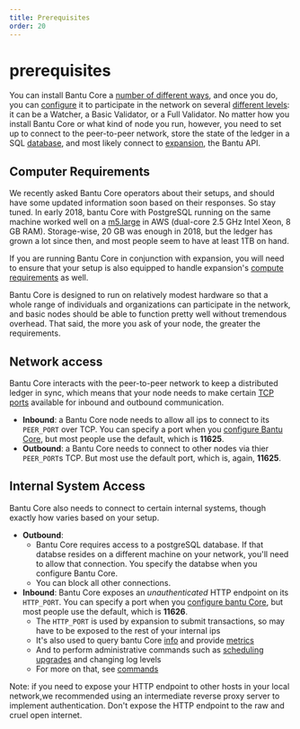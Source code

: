 ```yaml
---
title: Prerequisites
order: 20
---
```


# prerequisites

You can install Bantu Core a [number of different ways](installation.md), and once you do, you can [configure](configuring.md) it to participate in the network on several [different levels](index.md#types-of-nodes): it can be a Watcher, a Basic Validator, or a Full Validator. No matter how you install Bantu Core or what kind of node you run, however, you need to set up to connect to the peer-to-peer network, store the state of the ledger in a SQL [database](configuring.md#database), and most likely connect to [expansion](../api/introduction/index.md), the Bantu API.

## Computer Requirements

We recently asked Bantu Core operators about their setups, and should have some updated information soon based on their responses. So stay tuned. In early 2018, bantu Core with PostgreSQL running on the same machine worked well on a [m5.large](https://aws.amazon.com/ec2/instance-types/m5/) in AWS \(dual-core 2.5 GHz Intel Xeon, 8 GB RAM\). Storage-wise, 20 GB was enough in 2018, but the ledger has grown a lot since then, and most people seem to have at least 1TB on hand.

If you are running Bantu Core in conjunction with expansion, you will need to ensure that your setup is also equipped to handle expansion's [compute requirements](../run-api-server/prerequisites.md) as well.

Bantu Core is designed to run on relatively modest hardware so that a whole range of individuals and organizations can participate in the network, and basic nodes should be able to function pretty well without tremendous overhead. That said, the more you ask of your node, the greater the requirements.

## Network access

Bantu Core interacts with the peer-to-peer network to keep a distributed ledger in sync, which means that your node needs to make certain [TCP ports](https://en.wikipedia.org/wiki/Transmission_Control_Protocol#TCP_ports) available for inbound and outbound communication.

* **Inbound**: a Bantu Core node needs to allow all ips to connect to its `PEER_PORT` over TCP. You can specify a port when you [configure Bantu Core](configuring.md), but most people use the default, which is **11625**.
* **Outbound**: a Bantu Core needs to connect to other nodes via thier `PEER_PORT`s TCP. But most use the default port, which is, again, **11625**.

## Internal System Access

Bantu Core also needs to connect to certain internal systems, though exactly how varies based on your setup.

* **Outbound**:
  * Bantu Core requires access to a postgreSQL database. If that databse resides on a different machine on your network, you'll need to allow that connection. You specify the databse when you configure Bantu Core.
  * You can block all other connections.
* **Inbound**: Bantu Core exposes an _unauthenticated_ HTTP endpoint on its `HTTP_PORT`. You can specify a port when you [configure bantu Core](configuring.md), but most people use the default, which is **11626**.
  * The `HTTP_PORT` is used by expansion to submit transactions, so may have to be exposed to the rest of your internal ips
  * It's also used to query bantu Core [info](commands.md) and provide [metrics](monitoring.md)
  * And to perform administrative commands such as [scheduling upgrades](network-upgrades.md) and changing log levels
  * For more on that, see [commands](commands.md)

Note: if you need to expose your HTTP endpoint to other hosts in your local network,we recommended using an intermediate reverse proxy server to implement authentication. Don't expose the HTTP endpoint to the raw and cruel open internet.

